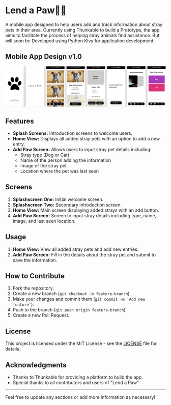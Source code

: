 # Lend a Paw🐶🐱

A mobile app designed to help users add and track information about stray pets in their area. Currently using Thunkable to build a Prototype, the app aims to facilitate the process of helping stray animals find assistance. But will soon be Developed using Python Kivy for application development.

## Mobile App Design v1.0
<img src="https://github.com/cephascard0207/LendAPaw_app/blob/main/LendaPAW_oldPrototypeDesign.png"/>


## Features

- **Splash Screens:** Introduction screens to welcome users.
- **Home View:** Displays all added stray pets with an option to add a new entry.
- **Add Paw Screen:** Allows users to input stray pet details including:
  - Stray type (Dog or Cat)
  - Name of the person adding the information
  - Image of the stray pet
  - Location where the pet was last seen

## Screens

1. **Splashscreen One:** Initial welcome screen.
2. **Splashscreen Two:** Secondary introduction screen.
3. **Home View:** Main screen displaying added strays with an add button.
4. **Add Paw Screen:** Screen to input stray details including type, name, image, and last seen location.

## Usage

1. **Home View:** View all added stray pets and add new entries.
2. **Add Paw Screen:** Fill in the details about the stray pet and submit to save the information.

## How to Contribute

1. Fork the repository.
2. Create a new branch (`git checkout -b feature-branch`).
3. Make your changes and commit them (`git commit -m 'Add new feature'`).
4. Push to the branch (`git push origin feature-branch`).
5. Create a new Pull Request.

## License

This project is licensed under the MIT License - see the [LICENSE](LICENSE) file for details.

## Acknowledgments

- Thanks to Thunkable for providing a platform to build the app.
- Special thanks to all contributors and users of "Lend a Paw".

---

Feel free to update any sections or add more information as necessary!
